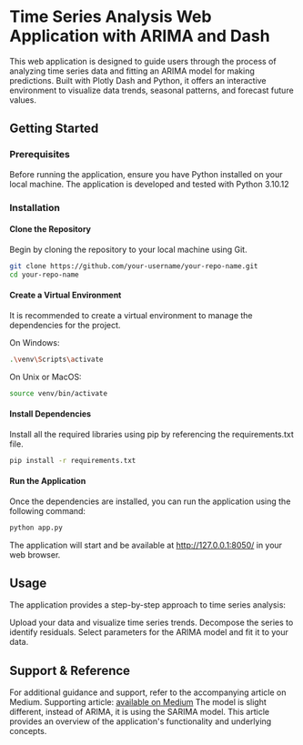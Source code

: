 # Time Series Analysis Web Application with ARIMA and Dash

This web application is designed to guide users through the process of analyzing time series data and fitting an ARIMA model for making predictions. Built with Plotly Dash and Python, it offers an interactive environment to visualize data trends, seasonal patterns, and forecast future values.

## Getting Started

### Prerequisites

Before running the application, ensure you have Python installed on your local machine. The application is developed and tested with Python 3.10.12

### Installation

#### Clone the Repository

Begin by cloning the repository to your local machine using Git.

```sh
git clone https://github.com/your-username/your-repo-name.git
cd your-repo-name
```

#### Create a Virtual Environment
It is recommended to create a virtual environment to manage the dependencies for the project.

On Windows:
```sh
.\venv\Scripts\activate
```

On Unix or MacOS:
```sh
source venv/bin/activate
```
#### Install Dependencies
Install all the required libraries using pip by referencing the requirements.txt file.

```sh
pip install -r requirements.txt
```

#### Run the Application
Once the dependencies are installed, you can run the application using the following command:


```sh
python app.py
```

The application will start and be available at http://127.0.0.1:8050/ in your web browser.

## Usage

The application provides a step-by-step approach to time series analysis:

Upload your data and visualize time series trends.
Decompose the series to identify residuals.
Select parameters for the ARIMA model and fit it to your data.

## Support & Reference

For additional guidance and support, refer to the accompanying article on Medium. 
Supporting article: [available on Medium](https://medium.com/towards-data-science/time-series-data-analysis-with-sarima-and-dash-f4199c3fc092)
The model is slight different, instead of ARIMA, it is using the SARIMA model.
This article provides an overview of the application's functionality and underlying concepts.

